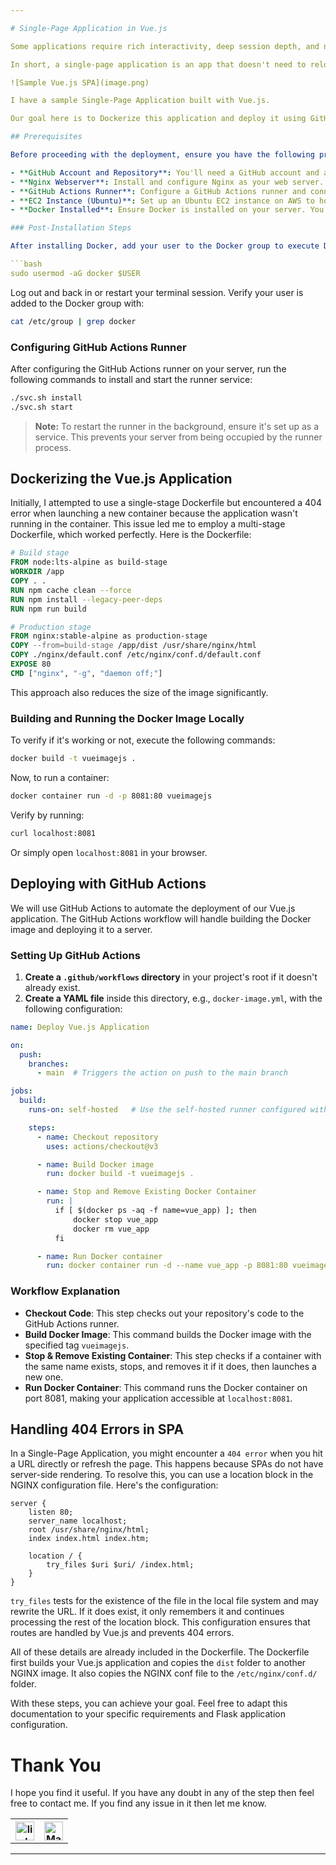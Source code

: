 ```yaml
---

# Single-Page Application in Vue.js

Some applications require rich interactivity, deep session depth, and non-trivial stateful logic on the frontend. The best way to build such applications is to use an architecture where Vue not only controls the entire page but also handles data updates and navigation without having to reload the page. This type of application is typically referred to as a Single-Page Application (SPA).

In short, a single-page application is an app that doesn't need to reload the page during its use and works within a browser.

![Sample Vue.js SPA](image.png)

I have a sample Single-Page Application built with Vue.js.

Our goal here is to Dockerize this application and deploy it using GitHub Actions. We will automate the process of building the Docker image and running the container, ensuring a smooth deployment workflow.

## Prerequisites

Before proceeding with the deployment, ensure you have the following prerequisites set up:

- **GitHub Account and Repository**: You'll need a GitHub account and a repository to store your Vue.js application code.
- **Nginx Webserver**: Install and configure Nginx as your web server.
- **GitHub Actions Runner**: Configure a GitHub Actions runner and connect it with your server.
- **EC2 Instance (Ubuntu)**: Set up an Ubuntu EC2 instance on AWS to host your application.
- **Docker Installed**: Ensure Docker is installed on your server. You can install Docker by following these [instructions](https://docs.docker.com/engine/install/ubuntu/).

### Post-Installation Steps

After installing Docker, add your user to the Docker group to execute Docker commands without `sudo`:

```bash
sudo usermod -aG docker $USER
```

Log out and back in or restart your terminal session. Verify your user is added to the Docker group with:

```bash
cat /etc/group | grep docker
```

### Configuring GitHub Actions Runner

After configuring the GitHub Actions runner on your server, run the following commands to install and start the runner service:

```bash
./svc.sh install
./svc.sh start
```

> **Note:** To restart the runner in the background, ensure it's set up as a service. This prevents your server from being occupied by the runner process.

## Dockerizing the Vue.js Application

Initially, I attempted to use a single-stage Dockerfile but encountered a 404 error when launching a new container because the application wasn't running in the container. This issue led me to employ a multi-stage Dockerfile, which worked perfectly. Here is the Dockerfile:

```Dockerfile
# Build stage
FROM node:lts-alpine as build-stage
WORKDIR /app
COPY . .
RUN npm cache clean --force
RUN npm install --legacy-peer-deps
RUN npm run build

# Production stage
FROM nginx:stable-alpine as production-stage
COPY --from=build-stage /app/dist /usr/share/nginx/html
COPY ./nginx/default.conf /etc/nginx/conf.d/default.conf
EXPOSE 80
CMD ["nginx", "-g", "daemon off;"]
```

This approach also reduces the size of the image significantly.

### Building and Running the Docker Image Locally

To verify if it's working or not, execute the following commands:

```bash
docker build -t vueimagejs .
```

Now, to run a container:

```bash
docker container run -d -p 8081:80 vueimagejs
```

Verify by running:

```bash
curl localhost:8081
```

Or simply open `localhost:8081` in your browser.

## Deploying with GitHub Actions

We will use GitHub Actions to automate the deployment of our Vue.js application. The GitHub Actions workflow will handle building the Docker image and deploying it to a server.

### Setting Up GitHub Actions

1. **Create a `.github/workflows` directory** in your project's root if it doesn't already exist.
2. **Create a YAML file** inside this directory, e.g., `docker-image.yml`, with the following configuration:

```yaml
name: Deploy Vue.js Application

on:
  push:
    branches:
      - main  # Triggers the action on push to the main branch

jobs:
  build:
    runs-on: self-hosted   # Use the self-hosted runner configured with your server

    steps:
      - name: Checkout repository
        uses: actions/checkout@v3

      - name: Build Docker image
        run: docker build -t vueimagejs .

      - name: Stop and Remove Existing Docker Container
        run: |
          if [ $(docker ps -aq -f name=vue_app) ]; then
              docker stop vue_app
              docker rm vue_app
          fi

      - name: Run Docker container
        run: docker container run -d --name vue_app -p 8081:80 vueimagejs
```

### Workflow Explanation

- **Checkout Code**: This step checks out your repository's code to the GitHub Actions runner.
- **Build Docker Image**: This command builds the Docker image with the specified tag `vueimagejs`.
- **Stop & Remove Existing Container**: This step checks if a container with the same name exists, stops, and removes it if it does, then launches a new one.
- **Run Docker Container**: This command runs the Docker container on port 8081, making your application accessible at `localhost:8081`.

## Handling 404 Errors in SPA

In a Single-Page Application, you might encounter a `404 error` when you hit a URL directly or refresh the page. This happens because SPAs do not have server-side rendering. To resolve this, you can use a location block in the NGINX configuration file. Here's the configuration:

```nginx
server {
    listen 80;
    server_name localhost;
    root /usr/share/nginx/html;
    index index.html index.htm;

    location / {
        try_files $uri $uri/ /index.html;
    }
}
```

`try_files` tests for the existence of the file in the local file system and may rewrite the URL. If it does exist, it only remembers it and continues processing the rest of the location block. This configuration ensures that routes are handled by Vue.js and prevents 404 errors.

All of these details are already included in the Dockerfile. The Dockerfile first builds your Vue.js application and copies the `dist` folder to another NGINX image. It also copies the NGINX conf file to the `/etc/nginx/conf.d/` folder.

With these steps, you can achieve your goal. Feel free to adapt this documentation to your specific requirements and Flask application configuration.

# Thank You

I hope you find it useful. If you have any doubt in any of the step then feel free to contact me. If you find any issue in it then let me know.

<table>
  <tr>
    <th><a href="https://www.linkedin.com/in/prateek-mudgal-devops" target="_blank"><img src="https://img.icons8.com/color/452/linkedin.png" alt="linkedin" width="30"/></a></th>
    <th><a href="mailto:mudgalprateek00@gmail.com" target="_blank"><img src="https://img.icons8.com/color/344/gmail-new.png" alt="Mail" width="30"/></a></th>
  </tr>
</table>

---
```

